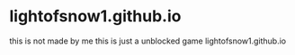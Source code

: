 # lightofsnow1.github.io
this is not made by me this is just a unblocked game
lightofsnow1.github.io
